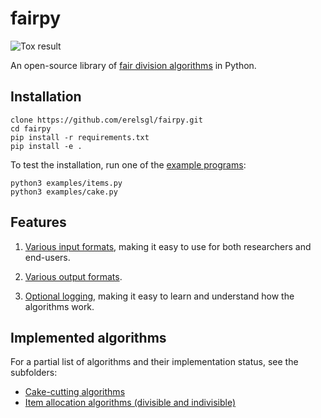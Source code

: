 # fairpy

![Tox result](https://github.com/erelsgl/fairpy/workflows/tox/badge.svg)

An open-source library of [fair division algorithms](https://en.wikipedia.org/wiki/Fair_division) in Python.

## Installation

    clone https://github.com/erelsgl/fairpy.git
    cd fairpy
    pip install -r requirements.txt
    pip install -e .

To test the installation, run one of the [example programs](example/):

    python3 examples/items.py
    python3 examples/cake.py

## Features

1. [Various input formats](examples/input_formats.md), making it easy to use for both researchers and end-users.

2. [Various output formats](examples/output_formats.md).

3. [Optional logging](examples/logging.md), making it easy to learn and understand how the algorithms work.



## Implemented algorithms

For a partial list of algorithms and their implementation status, see the subfolders:

* [Cake-cutting algorithms](fairpy/cake/README.md)  
* [Item allocation algorithms (divisible and indivisible)](fairpy/items/README.md)
